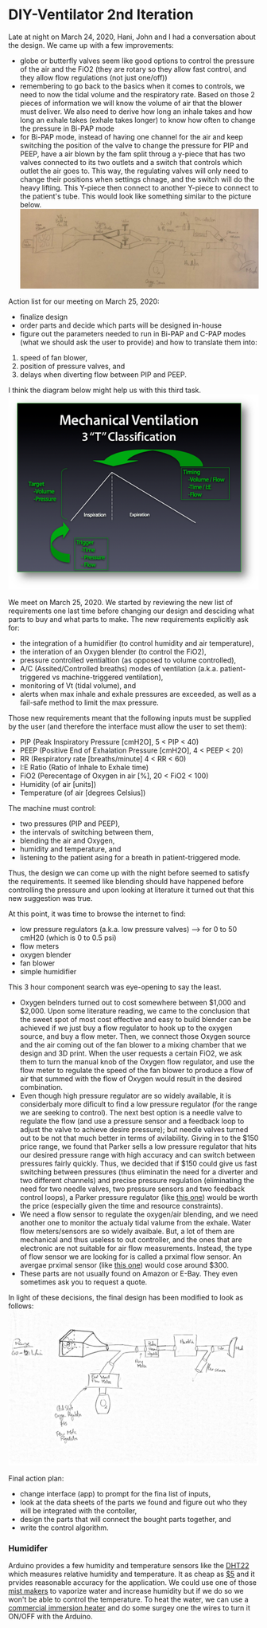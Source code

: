 # DIY-Ventilator 2nd Iteration

Late at night on March 24, 2020, Hani, John and I had a conversation about the design. We came up with a few improvements:
* globe or butterfly valves seem like good options to control the pressure of the air and the FiO2 (they are rotary so they allow fast control, and they allow flow regulations (not just one/off))
* remembering to go back to the basics when it comes to controls, we need to now the tidal volume and the respiratory rate. Based on those 2 pieces of information we will know the volume of air that the blower must deliver. We also need to derive how long an inhale takes and how long an exhale takes (exhale takes longer) to know how often to change the pressure in Bi-PAP mode
* for Bi-PAP mode, instead of having one channel for the air and keep switching the position of the valve to change the pressure for PIP and PEEP, have a air blown by the fam split throug a y-piece that has two valves connected to its two outlets and a switch that controls which outlet the air goes to. This way, the regulating valves will only need to change their positions when settings chnage, and the switch will do the heavy lifting. This Y-piece then connect to another Y-piece to connect to the patient's tube. This would look like something similar to the picture below.
![third design with blower fan and 2 valves](https://github.com/cymourad/diy-ventilator/blob/master/prototypes/second_iteration/third_design_diverter.jpeg "Third design with blower fan and 2 valves")

Action list for our meeting on March 25, 2020:
* finalize design
* order parts and decide which parts will be designed in-house
* figure out the parameters needed to run in Bi-PAP and C-PAP modes (what we should ask the user to provide) and how to translate them into:
1. speed of fan blower, 
2. position of pressure valves, and 
3. delays when diverting flow between PIP and PEEP.

I think the diagram below might help us with this third task.
![main Bi-PAP ventilation controls](https://github.com/cymourad/diy-ventilator/blob/master/prototypes/second_iteration/main_controls.png "Main Bi-PAP Ventilation Controls")

We meet on March 25, 2020. We started by reviewing the new list of requirements one last time before changing our design and desciding what parts to buy and what parts to make. The new requirements explicitly ask for:
* the integration of a humidifier (to control humidity and air temperature), 
* the interation of an Oxygen blender (to control the FiO2),
* pressure controlled ventialtion (as opposed to volume controlled),
* A/C (Assited/Controlled breaths) modes of ventilation (a.k.a. patient-triggered vs machine-triggered ventilation), 
* monitoring of Vt (tidal volume), and
* alerts when max inhale and exhale pressures are exceeded, as well as a fail-safe method to limit the max pressure.


Those new requirements meant that the following inputs must be supplied by the user (and therefore the interface must allow the user to set them):
* PIP (Peak Inspiratory Pressure [cmH2O], 5 < PIP < 40)
* PEEP (Positive End of Exhalation Pressure [cmH2O], 4 < PEEP < 20)
* RR (Respiratory rate [breaths/minute] 4 < RR < 60)
* I:E Ratio (Ratio of Inhale to Exhale time)
* FiO2 (Perecentage of Oxygen in air [%], 20 < FiO2 < 100)
* Humidity (of air [units])
* Temperature (of air [degrees Celsius])

The machine must control:
* two pressures (PIP and PEEP),
* the intervals of switching between them,
* blending the air and Oxygen,
* humidity and temperature, and
* listening to the patient asing for a breath in patient-triggered mode.

Thus, the design we can come up with the night before seemed to satisfy the requirements. It seemed like blending should have happened before controlling the pressure and upon looking at literature it turned out that this new suggestion was true.

At this point, it was time to browse the internet to find:
* low pressure regulators (a.k.a. low pressure valves) --> for 0 to 50 cmH20 (which is 0 to 0.5 psi)
* flow meters
* oxygen blender
* fan blower
* simple humidifier

This 3 hour component search was eye-opening to say the least.
* Oxygen belnders turned out to cost somewhere between $1,000 and $2,000. Upon some literature reading, we came to the conclusion that the sweet spot of most cost effective and easy to build blender can be achieved if we just buy a flow regulator to hook up to the oxygen source, and buy a flow meter. Then, we connect those Oxygen source and the air coming out of the fan blower to a mixing chamber that we design and 3D print. When the user requests a certain FiO2, we ask them to turn the manual knob of the Oxygen flow regulator, and use the flow meter to regulate the speed of the fan blower to produce a flow of air that summed with the flow of Oxygen would result in the desired combination.
* Even though high pressure regulator are so widely available, it is considerbaly more dificult to find a low pressure regulator (for the range we are seeking to control). The next best option is a needle valve to regulate the flow (and use a pressure sensor and a feedback loop to adjust the valve to achieve desire pressure); but needle valves turned out to be not that much better in terms of avilability. Giving in to the $150 price range, we found that Parker sells a low pressure regulator that hits our desired pressure range with high accuracy and can switch between pressures fairly quickly. Thus, we decided that if $150 could give us fast switching between pressures (thus eliminatin the need for a diverter and two different channels) and precise pressure regulation (eliminating the need for two needle valves, two pressure sensors and two feedback control loops), a Parker pressure regulator (like [this one](https://www.parker.com/Literature/Precision%20Fluidics/Electronic%20Pressure%20Controllers/PPF_Pressure_Control_Catalog.pdf)) would be worth the price (especially given the time and resource constraints).
* We need a flow sensor to regulate the oxygen/air blending, and we need another one to monitor the actualy tidal valume from the exhale. Water flow meters/sensors are so widely avaibale. But, a lot of them are mechanical and thus useless to out controller, and the ones that are electronic are not suitable for air flow measurements. Instead, the type of flow sensor we are looking for is called a prximal flow sensor. An avergae prximal sensor (like [this one](https://www.sensirion.com/en/flow-sensors/proximal-flow-sensors/)) would cose around $300. 
* These parts are not usually found on Amazon or E-Bay. They even sometimes ask you to request a quote.

In light of these decisions, the final design has been modified to look as follows:
![final design](https://github.com/cymourad/diy-ventilator/blob/master/prototypes/second_iteration/final_design.jpeg "Final Design")


Final action plan:
* change interface (app) to prompt for the fina list of inputs,
* look at the data sheets of the parts we found and figure out who they will be integrated with the contoller,
* design the parts that will connect the bought parts together, and
* write the control algorithm.

### Humidifer
Arduino provides a few humidity and temperature sensors like the [DHT22](https://www.tutorialspoint.com/arduino/arduino_humidity_sensor.htm) which measures relative humidity and temperature. It as cheap as [$5](https://www.amazon.com/AZDelivery-Digital-Temperature-Humidity-Raspberry/dp/B07F86WXR7/ref=sr_1_3?keywords=dht22&qid=1585283973&sr=8-3) and it prvides reasonable accuracy for the application.
We could use one of those [mist makers](https://www.aliexpress.com/item/32986565997.html?src=google&src=google&albch=shopping&acnt=494-037-6276&isdl=y&slnk=&plac=&mtctp=&albbt=Google_7_shopping&aff_platform=google&aff_short_key=UneMJZVf&&albagn=888888&albcp=9309943343&albag=90987094781&trgt=296730740870&crea=en32986565997&netw=u&device=c&albpg=296730740870&albpd=en32986565997&gclid=Cj0KCQjwpfHzBRCiARIsAHHzyZq2tk2O9b_C5bZ24iYWOpBFKPeDzB2jphI0SbhkUgaNJtEAdyG6xQEaAu9TEALw_wcB&gclsrc=aw.ds) to vaporize water and increase humidity but if we do so we won't be able to control the temperature.
To heat the water, we can use a [commercial immersion heater](https://www.aliexpress.com/item/4000311044016.html?src=google&src=google&albch=shopping&acnt=494-037-6276&isdl=y&slnk=&plac=&mtctp=&albbt=Google_7_shopping&aff_platform=google&aff_short_key=UneMJZVf&&albagn=888888&albcp=7386552844&albag=80241711349&trgt=743612850714&crea=en4000311044016&netw=u&device=c&albpg=743612850714&albpd=en4000311044016&gclid=Cj0KCQjwpfHzBRCiARIsAHHzyZrjRCKICYG-yAlzy4qPAde6-GPtUT5aT-6TAv_bCtONP7gE_2nNKzkaAtIeEALw_wcB&gclsrc=aw.ds) and do some surgey one the wires to turn it ON/OFF with the Arduino.